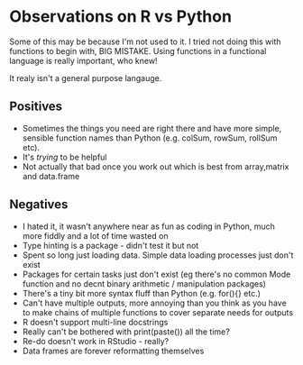 # Observations on R vs Python

Some of this may be because I'm not used to it. I tried not doing this with functions to begin with, BIG MISTAKE. Using functions in a functional language is really important, who knew!

It realy isn't a general purpose langauge.

## Positives

* Sometimes the things you need are right there and have more simple, sensible function names than Python (e.g. colSum, rowSum, rollSum etc).
* It's *trying* to be helpful
* Not actually that bad once you work out which is best from array,matrix and data.frame

## Negatives

* I hated it, it wasn't anywhere near as fun as coding in Python, much more fiddly and a lot of time wasted on 
* Type hinting is a package - didn't test it but not
* Spent so long just loading data. Simple data loading processes just don't exist
* Packages for certain tasks just don't exist (eg there's no common Mode function and no decnt binary arithmetic / manipulation packages)
* There's a tiny bit more syntax fluff than Python (e.g. for(){} etc.)
* Can't have multiple outputs, more annoying than you think as you have to make chains of multiple functions to cover separate needs for outputs
* R doesn't support multi-line docstrings
* Really can't be bothered with print(paste()) all the time?
* Re-do doesn't work in RStudio - really?
* Data frames are forever reformatting themselves 